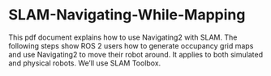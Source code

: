 # SLAM-Navigating-While-Mapping
This pdf document explains how to use Navigating2 with SLAM. The following steps show ROS 2 users how to generate occupancy grid maps and use Navigating2 to move their robot around. It applies to both simulated and physical robots. We’ll use SLAM Toolbox. 
